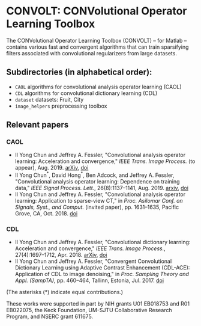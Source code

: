 # CONVOLT: CONVolutional Operator Learning Toolbox 

The CONVolutional Operator Learning Toolbox (CONVOLT) – for Matlab – contains various fast and convergent algorithms that can train sparsifying filters associated with convolutional regularizers from large datasets. 

## Subdirectories (in alphabetical order):

* `CAOL` algorithms for convolutional analysis operator learning (CAOL)
* `CDL` algorithms for convolutional dictionary learning (CDL)
* `dataset` datasets: Fruit, City
* `image_helpers` preprocessing toolbox

## Relevant papers

### CAOL

* Il Yong Chun and Jeffrey A. Fessler, 
"Convolutional analysis operator learning: Acceleration and convergence," 
*IEEE Trans. Image Process.* (to appear), Aug. 2019. 
[arXiv](http://arxiv.org/abs/1802.05584), [doi](http://dx.doi.org/10.1109/TIP.2019.2937734)
* Il Yong Chun<sup>\*</sup>, David Hong<sup>\*</sup>, Ben Adcock, and Jeffrey A. Fessler,
"Convolutional analysis operator learning: Dependence on training data,"
*IEEE Signal Process. Lett.*, 26(8):1137–1141, Aug. 2019. 
[arxiv](http://arxiv.org/abs/1902.08267), [doi](http://dx.doi.org/10.1109/LSP.2019.2921446)
* Il Yong Chun and Jeffrey A. Fessler, 
"Convolutional analysis operator learning: Application to sparse-view CT," 
in *Proc. Asilomar Conf. on Signals, Syst., and Comput.* (invited paper), pp. 1631–1635, Pacific Grove, CA, Oct. 2018. 
[doi](http://dx.doi.org/10.1109/ACSSC.2018.8645500)

### CDL

* Il Yong Chun and Jeffrey A. Fessler, 
"Convolutional dictionary learning: Acceleration and convergence," 
*IEEE Trans. Image Process.*, 27(4):1697–1712, Apr. 2018. 
[arXiv](https://arxiv.org/abs/1707.00389), [doi](http://dx.doi.org/10.1109/TIP.2017.2761545)
* Il Yong Chun and Jeffrey A. Fessler, 
"Convergent Convolutional Dictionary Learning using Adaptive Contrast Enhancement (CDL-ACE): Application of CDL to image denoising," 
in *Proc. Sampling Theory and Appl. (SampTA)*, pp. 460–464, Tallinn, Estonia, Jul. 2017.
[doi](http://dx.doi.org/10.1109/SAMPTA.2017.8024378)

(The asterisks (\*) indicate equal contributions.)

These works were supported in part by NIH grants U01 EB018753 and R01 EB022075, the Keck Foundation, UM-SJTU Collaborative Research Program, and NSERC grant 611675.
